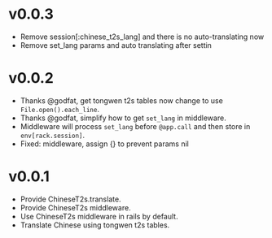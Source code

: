 # v0.0.3

* Remove session[:chinese_t2s_lang] and there is no auto-translating now
* Remove set_lang params and auto translating after settin

# v0.0.2

* Thanks @godfat, get tongwen t2s tables now change to use `File.open().each_line`.
* Thanks @godfat, simplify how to get `set_lang` in middleware.
* Middleware will process `set_lang` before `@app.call` and then store in `env[rack.session]`.
* Fixed: middleware, assign {} to prevent params nil

# v0.0.1

* Provide ChineseT2s.translate.
* Provide ChineseT2s middleware.
* Use ChineseT2s middleware in rails by default.
* Translate Chinese using tongwen t2s tables.